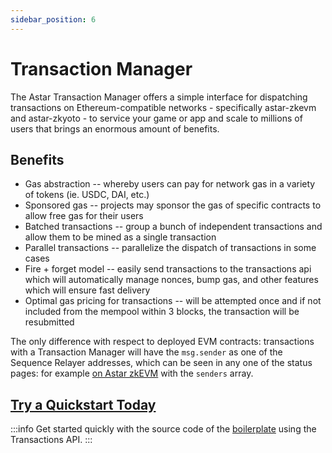 ```yaml
---
sidebar_position: 6
---
```


# Transaction Manager

The Astar Transaction Manager offers a simple interface for dispatching transactions on Ethereum-compatible networks - specifically astar-zkevm and astar-zkyoto - to service your game or app and scale to millions of users that brings an enormous amount of benefits.

## Benefits
- Gas abstraction -- whereby users can pay for network gas in a variety of tokens (ie. USDC, DAI, etc.)
- Sponsored gas -- projects may sponsor the gas of specific contracts to allow free gas for their users
- Batched transactions -- group a bunch of independent transactions and allow them to be mined as a single transaction
- Parallel transactions -- parallelize the dispatch of transactions in some cases
- Fire + forget model -- easily send transactions to the transactions api which will automatically manage nonces, bump gas, and other features which will ensure fast delivery
- Optimal gas pricing for transactions -- will be attempted once and if not included from the mempool within 3 blocks, the transaction will be resubmitted

The only difference with respect to deployed EVM contracts: transactions with a Transaction Manager will have the `msg.sender` as one of the Sequence Relayer addresses, which can be seen in any one of the status pages: for example [on Astar zkEVM](https://astar-zkevm-relayer.sequence.app/status) with the `senders` array.

## [Try a Quickstart Today](https://docs.sequence.xyz/solutions/transaction-manager/overview)

:::info
Get started quickly with the source code of the [boilerplate](https://github.com/0xsequence-demos/tx-manager) using the Transactions API.
:::
